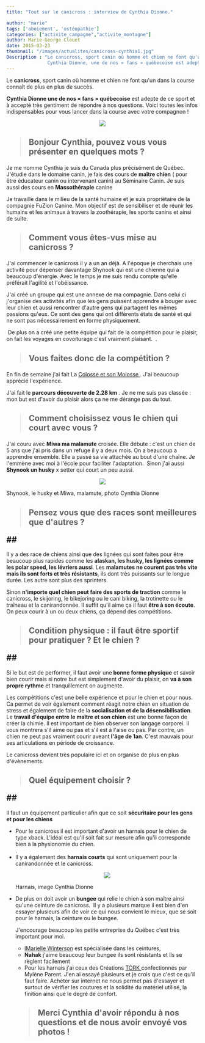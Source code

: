 ```yaml
---
title: "Tout sur le canicross : interview de Cynthia Dionne."

author: "marie"
tags: ['aboiement', 'ostéopathie']
categories: ["activite_campagne","activite_montagne"]
author: Marie-George Clouet
date: 2015-03-23
thumbnail: "/images/actualites/canicross-cynthia1.jpg"
Description : "Le canicross, sport canin où homme et chien ne font qu'un dans la course connaît de plus en plus de succès.
               Cynthia Dionne, une de nos « fans » québecoise est adepte de ce sport et à accepté très gentiment de répondre à nos questions. Voici toutes les infos indispensables pour vous lancer dans la course !   "
---
```


Le <b>canicross</b>, sport canin où homme et chien ne font qu'un dans la course connaît de plus en plus de succès.


<b>Cynthia Dionne une de nos « fans » québecoise</b> est adepte de ce sport et à accepté très gentiment de répondre à nos questions. Voici toutes les infos indispensables pour vous lancer dans la course avec votre compagnon !


<p align="center"><img src="/images/actualites/canicross-cynthia1.jpg" class="img-responsive"></p>

## <blockquote> Bonjour Cynthia, pouvez vous vous présenter en quelques mots ? </blockquote>  ##

Je me nomme Cynthia je suis du Canada plus précisément de Québec. 
J'étudie dans le domaine canin, je fais des cours de <b>maître chien</b> ( pour être éducateur canin ou intervenant canin) au Séminaire Canin. Je suis aussi des  cours en <b>Massothérapie</b> canine

Je travaille dans le milieu de la santé humaine et je suis propriétaire de la compagnie FuZion Canine. Mon objectif est de sensibiliser et de réunir les humains et les animaux à travers la zoothérapie, les sports canins et ainsi de suite. 

## <blockquote> Comment vous êtes-vus mise au canicross ? </blockquote> ##

J'ai commencer le canicross il y a un an déjà. A l'époque je cherchais une activité pour dépenser davantage Shynook qui est une chienne qui a beaucoup d'énergie. Avec le temps je me suis rendu compte qu'elle préférait l'agilité et l'obéissance.

J'ai créé un groupe qui est une annexe de ma compagnie. Dans celui ci j'organise des activités afin que les gens puissent apprendre à bouger avec leur chien et aussi rencontrer d'autre gens qui partagent les mêmes passions qu'eux. Ce sont des gens qui ont différents états de santé et qui ne sont pas nécessairement en forme physiquement.

 De plus on a créé une petite équipe qui fait de la compétition pour le plaisir, on fait les voyages en covoiturage c'est vraiment plaisant.  .

## <blockquote> Vous faites donc de la compétition ? </blockquote> ##

En fin de semaine j'ai fait La <a href="http://www.lapresse.ca/le-nouvelliste/actualites/201503/16/01-4852525-le-colosse-et-son-molosse.php" target=_blank> Colosse et son Molosse </a>. J'ai beaucoup apprécié l'expérience. 

J'ai fait le <b>parcours découverte de 2.28 km</b> .  Je ne me suis pas classée : mon but est d'avoir du plaisir alors ça ne me dérange pas du tout.

## <blockquote> Comment choisissez vous le chien qui court avec vous ? </blockquote> ##

J'ai couru avec <b>Miwa ma malamute</b> croisée. Elle débute : c'est un chien de 5 ans que j'ai pris dans un refuge il y a deux mois. On a beaucoup a apprendre ensemble. Elle a passé sa vie attachée au bout d'une chaîne. Je l'emmène avec moi à l'école pour faciliter l'adaptation. 
Sinon j'ai aussi <b>Shynook un husky</b> x setter qui court un peu aussi. 


<p align="center"><img src= "/images/actualites/canicross-chiensmalamute.jpg"></p>



<p align right> Shynook, le husky et Miwa, malamute, photo Cynthia Dionne</p>

## <blockquote> Pensez vous que des races sont meilleures que d'autres ? </blockquote>##
Il y a des race de chiens ainsi que des lignées qui sont faites pour être beaucoup plus rapides comme les <b>alaskan, les husky, les lignées comme les polar speed, les lévriers aussi</b>.
Les <b>malamutes ne courent pas très vite mais ils sont forts et très résistants</b>, ils dont très puissants sur le longue durée. Les autre sont plus des sprinters.

Sinon <b>n'importe quel chien peut faire des sports de traction</b> comme le canicross, le skijoring, le bikejoring ou le cani biking, la trotinette ou le traîneau et la canirandonnée. Il suffit qu'il aime ça il faut <b>être à son écoute</b>. On peux courir à un ou deux chiens, ça dépend des compétitions.

## <blockquote> Condition physique : il faut être sportif pour pratiquer ? Et le chien ? </blockquote>##
Si le but est de performer, il faut avoir une<b> bonne forme physique</b> et savoir bien courir mais si notre but est simplement d'avoir du plaisir, on <b>va à son propre rythme</b> et tranquillement on augmente.

Les compétitions c'est une belle expérience et pour le chien et pour nous. Ca permet de voir également comment réagit notre chien en situation de stress et également de faire de la <b>socialisation et de la désensibilisation</b>. Le <b>travail d'équipe entre le maître et son chien</b> est une bonne façon de créer la chimie. Il est important de bien observer son langage corporel. Il vous montrera s'il aime ou pas et s'il est à l'aise ou pas. Par contre, un chien ne peut pas vraiment courir aveant <b>l'âge de 1an</b>. C'est mauvais pour ses articulations en période de croissance.

Le canicross devient très populaire ici et on organise de plus en plus d'évènements.


## <blockquote> Quel équipement choisir ? </blockquote>##
Il faut un équipement particulier afin que ce soit <b> sécuritaire pour les gens et pour les chiens </b>
<ul> <li>
Pour le canicross il est important d'avoir un harnais pour le chien de type xback. L'idéal est qu'il soit fait sur mesure afin qu'il corresponde bien à la physionomie du chien. </li>.
<li> Il y a également des <b>harnais courts</b> qui sont uniquement pour la canirandonnée et le canicross. </li>
<p align="center"><img src= "/images/actualites/harnais-canicross.jpg"></p>

<p align right> Harnais, image Cynthia Dionne
<li> De plus on doit avoir un <b>bungee</b> qui relie le chien à son maître ainsi qu'une ceinture de canicross.  Il y a plusieurs marque il est bien d'en essayer plusieurs afin de voir ce qui nous convient le mieux, que se soit pour le harnais, la ceinture ou le bungee.  </li>

J'encourage beaucoup les petite entreprise du Québec c'est très important pour moi.
<ul><li> <a href ="https://www.facebook.com/marielle.winterson" target="_blank"> lMarielle Winterson</a> est spécialisée dans les ceintures,</li>
<li> <b>Nahak</b> j'aime beaucoup leur bungee ils sont résistants et lls se règlent facilement </li>
<li>Pour les harnais j'ai ceux des Créations <a href ="https://www.facebook.com/pages/Cani-Sortie-et-Les-Cr%C3%A9ations-TORK/695355963874915"target=_"blank">TORK </a> confectionnés par Mylène Parent. J'en ai essayé plusieurs et je crois que c'est ce qu'il faut faire. Acheter sur internet ne nous permet pas d'essayer et surtout de vérifier les coutures et la solidité du matériel utilisé, la finition ainsi que le degré de confort.</ul>

## <blockquote> Merci Cynthia d'avoir répondu à nos questions et de nous avoir envoyé vos photos !</blockquote> ##